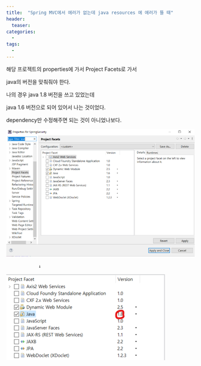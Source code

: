 ```yaml
---
title:  "Spring MVC에서 에러가 없는데 java resources 에 에러가 뜰 때"
header:
  teaser: 
categories: 
  - 
tags:
  -
---
```


해당 프로젝트의 properties에 가서 Project Facets로 가서

java의 버전을 맞춰줘야 한다.

나의 경우 java 1.8 버전을 쓰고 있었는데 

java 1.6 버전으로 되어 있어서 나는 것이었다.

dependency만 수정해주면 되는 것이 아니었나보다.

<img src="/assets/img/20200804/java.png">

                ↓

<img src="/assets/img/20200804/resources.png">

